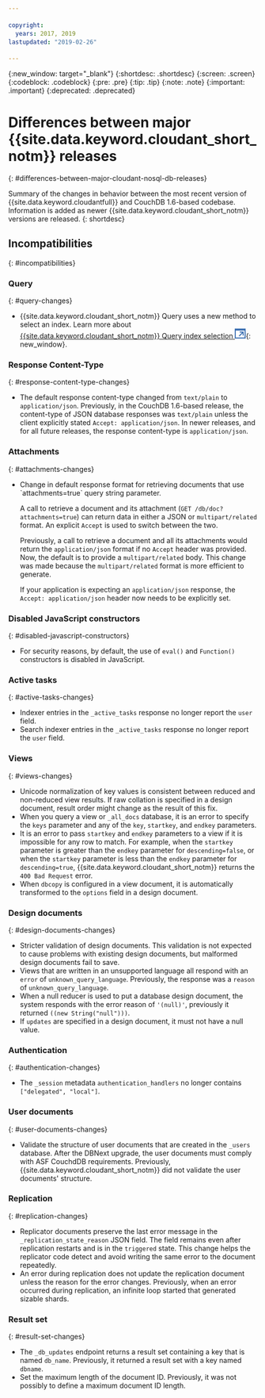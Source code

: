 ```yaml
---

copyright:
  years: 2017, 2019
lastupdated: "2019-02-26"

---
```


{:new_window: target="_blank"}
{:shortdesc: .shortdesc}
{:screen: .screen}
{:codeblock: .codeblock}
{:pre: .pre}
{:tip: .tip}
{:note: .note}
{:important: .important}
{:deprecated: .deprecated}

<!-- Acrolinx: 2019 -->

# Differences between major {{site.data.keyword.cloudant_short_notm}} releases
{: #differences-between-major-cloudant-nosql-db-releases}

Summary of the changes in behavior between the most recent version of 
{{site.data.keyword.cloudantfull}} and CouchDB 1.6-based codebase. Information is added as newer {{site.data.keyword.cloudant_short_notm}} 
versions are released.
{: shortdesc}
 
## Incompatibilities
{: #incompatibilities}

### Query
{: #query-changes}

- {{site.data.keyword.cloudant_short_notm}} Query uses a new method to select an index. Learn more about [{{site.data.keyword.cloudant_short_notm}} Query index selection ![External link icon](../images/launch-glyph.svg "External link icon")](http://www-01.ibm.com/support/docview.wss?uid=swg22011923){: new_window}.
 
### Response Content-Type
{: #response-content-type-changes}

- The default response content-type changed from `text/plain` to `application/json`. 
Previously, in the CouchDB 1.6-based release, the content-type of JSON database 
responses was `text/plain` unless the client explicitly stated `Accept: application/json`. 
In newer releases, and for all future releases, the 
response content-type is `application/json`. 

### Attachments
{: #attachments-changes}

<ul><li>Change in default response format for retrieving documents that use `attachments=true` query string parameter. 
<p>A call to retrieve a document and its attachment (<code>GET /db/doc?attachments=true</code>) can return data in either a JSON or <code>multipart/related</code> format. An explicit <code>Accept</code> is used to switch between the two.</p>

<p>Previously, a call to retrieve a document and all its attachments would return the <code>application/json</code> format if no <code>Accept</code> header was provided. Now, the default is to provide a <code>multipart/related</code> body. This change was made because the <code>multipart/related</code> format is more efficient to generate.</p>

<p>If your application is expecting an <code>application/json</code> response, the <code>Accept: application/json</code> header now needs to be explicitly set.</p>
</li></ul>

### Disabled JavaScript constructors
{: #disabled-javascript-constructors}

- For security reasons, by default, the use of `eval()` and `Function()` constructors is disabled in 
JavaScript.

### Active tasks
{: #active-tasks-changes}

-   Indexer entries in the `_active_tasks` response no longer report the `user` field.
-   Search indexer entries in the `_active_tasks` response no longer report the `user` field.

### Views
{: #views-changes}

-   Unicode normalization of key values is consistent between reduced and non-reduced view results. If raw collation is specified in a design document, result order might change as the result of this fix.
-   When you query a view or `_all_docs` database, it is an error to specify the `keys` parameter and any of the `key`, `startkey`, and `endkey` parameters.
-   It is an error to pass `startkey` and `endkey` parameters to a view if it is impossible for any row to match. For example, when the `startkey` parameter is greater than the `endkey` parameter for `descending=false`, or when the `startkey` parameter is less than the `endkey` parameter for `descending=true`, {{site.data.keyword.cloudant_short_notm}} returns the `400 Bad Request` error.
-   When `dbcopy` is configured in a view document, it is automatically transformed to the `options` field in a design document. 

### Design documents
{: #design-documents-changes}

-   Stricter validation of design documents. This validation is not expected to cause problems with existing design documents, but malformed design documents fail to save.
-   Views that are written in an unsupported language all respond with an `error` of `unknown_query_language`. Previously, the response was a `reason` of `unknown_query_language`.
-   When a null reducer is used to put a database design document, the system responds with the error reason of `'(null)'`, previously it returned `((new String("null")))`.
-   If `updates` are specified in a design document, it must not have a null value.

### Authentication
{: #authentication-changes}

-   The `_session` metadata `authentication_handlers` no longer contains `["delegated", "local"]`.

### User documents
{: #user-documents-changes}

-   Validate the structure of user documents that are created in the `_users` database. After the DBNext upgrade, the user documents must comply with ASF CouchdDB requirements. Previously, {{site.data.keyword.cloudant_short_notm}} did not validate the user documents' structure. 

### Replication 
{: #replication-changes}

-   Replicator documents preserve the last error message in the `_replication_state_reason` JSON field. The field remains even after replication restarts and is in the `triggered` state. This change helps the replicator code detect and avoid writing the same error to the document repeatedly.
-   An error during replication does not update the replication document unless the reason for the error changes. Previously, when an error occurred during replication, an infinite loop started that generated sizable shards.  

### Result set
{: #result-set-changes}

-   The `_db_updates` endpoint returns a result set containing a key that is named  `db_name`. Previously, it returned a result set with a key named `dbname`.
-   Set the maximum length of the document ID. Previously, it was not possibly to define a maximum document ID length.





